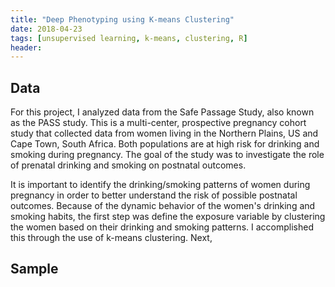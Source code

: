 ```yaml
---
title: "Deep Phenotyping using K-means Clustering"
date: 2018-04-23
tags: [unsupervised learning, k-means, clustering, R]
header:
---
```


## Data
For this project, I analyzed data from the Safe Passage Study, also known as the PASS study. This is a multi-center, prospective pregnancy cohort study that collected data from women living in the Northern Plains, US and Cape Town, South Africa. Both populations are at high risk for drinking and smoking during pregnancy. The goal of the study was to investigate the role of prenatal drinking and smoking on postnatal outcomes.

It is important to identify the drinking/smoking patterns of women during pregnancy in order to better understand the risk of possible postnatal outcomes. Because of the dynamic behavior of the women's drinking and smoking habits, the first step was define the exposure variable by clustering the women based on their drinking and smoking patterns. I accomplished this through the use of k-means clustering. Next,

## Sample
